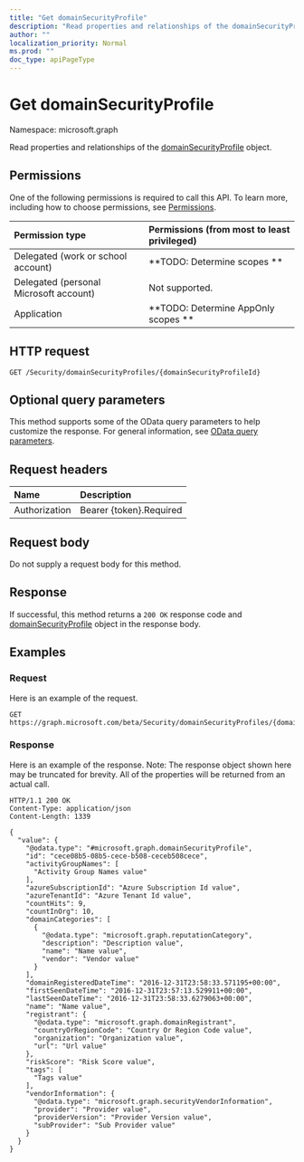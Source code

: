 ```yaml
---
title: "Get domainSecurityProfile"
description: "Read properties and relationships of the domainSecurityProfile object."
author: ""
localization_priority: Normal
ms.prod: ""
doc_type: apiPageType
---
```


# Get domainSecurityProfile

Namespace: microsoft.graph

Read properties and relationships of the [domainSecurityProfile](../resources/domainsecurityprofile.md) object.

## Permissions
One of the following permissions is required to call this API. To learn more, including how to choose permissions, see [Permissions](/concepts/permissions-reference.md).

|Permission type|Permissions (from most to least privileged)|
|:---|:---|
|Delegated (work or school account)|**TODO: Determine scopes **|
|Delegated (personal Microsoft account)|Not supported.|
|Application|**TODO: Determine AppOnly scopes **|

## HTTP request
<!-- {
  "blockType": "ignored"
}
-->
``` http
GET /Security/domainSecurityProfiles/{domainSecurityProfileId}
```

## Optional query parameters
This method supports some of the OData query parameters to help customize the response. For general information, see [OData query parameters](/graph/query-parameters).

## Request headers
|Name|Description|
|:---|:---|
|Authorization|Bearer {token}.Required|

## Request body
Do not supply a request body for this method.

## Response
If successful, this method returns a `200 OK` response code and [domainSecurityProfile](../resources/domainsecurityprofile.md) object in the response body.

## Examples

### Request
Here is an example of the request.
<!-- {
  "blockType": "request",
  "name": "get_domainsecurityprofile"
}
-->
``` http
GET https://graph.microsoft.com/beta/Security/domainSecurityProfiles/{domainSecurityProfileId}
```

### Response
Here is an example of the response. Note: The response object shown here may be truncated for brevity. All of the properties will be returned from an actual call.
<!-- {
  "blockType": "response",
  "truncated": true,
  "@odata.type": "microsoft.graph.domainSecurityProfile"
}
-->
``` http
HTTP/1.1 200 OK
Content-Type: application/json
Content-Length: 1339

{
  "value": {
    "@odata.type": "#microsoft.graph.domainSecurityProfile",
    "id": "cece08b5-08b5-cece-b508-ceceb508cece",
    "activityGroupNames": [
      "Activity Group Names value"
    ],
    "azureSubscriptionId": "Azure Subscription Id value",
    "azureTenantId": "Azure Tenant Id value",
    "countHits": 9,
    "countInOrg": 10,
    "domainCategories": [
      {
        "@odata.type": "microsoft.graph.reputationCategory",
        "description": "Description value",
        "name": "Name value",
        "vendor": "Vendor value"
      }
    ],
    "domainRegisteredDateTime": "2016-12-31T23:58:33.571195+00:00",
    "firstSeenDateTime": "2016-12-31T23:57:13.529911+00:00",
    "lastSeenDateTime": "2016-12-31T23:58:33.6279063+00:00",
    "name": "Name value",
    "registrant": {
      "@odata.type": "microsoft.graph.domainRegistrant",
      "countryOrRegionCode": "Country Or Region Code value",
      "organization": "Organization value",
      "url": "Url value"
    },
    "riskScore": "Risk Score value",
    "tags": [
      "Tags value"
    ],
    "vendorInformation": {
      "@odata.type": "microsoft.graph.securityVendorInformation",
      "provider": "Provider value",
      "providerVersion": "Provider Version value",
      "subProvider": "Sub Provider value"
    }
  }
}
```

